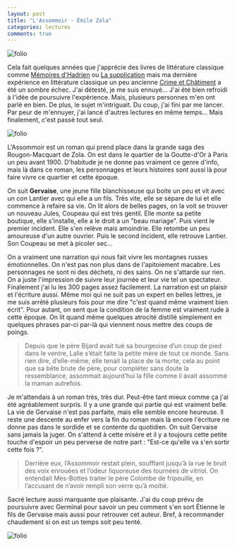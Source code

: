 ```yaml
---
layout: post
title: "L'Assommoir - Émile Zola"
categories: lectures
comments: true
---
```


![folio](https://github.com/homeostasie/bouquins/raw/master/_pics/lv/zola-emile/assommoir-1.jpg)

Cela fait quelques années que j'apprécie des livres de littérature classique comme [Mémoires d'Hadrien](https://homeostasie.github.io/bouquins/Marguerite-Yourcenar_Memoires-d-Hadrien) ou [La supplication](https://homeostasie.github.io/bouquins/Alexievitch-Svetlana_La-supplication/) mais ma dernière expérience en littérature classique un peu ancienne [Crime et Châtiment](https://homeostasie.github.io/bouquins/Fiodor-Dostoievski_Crime-et-chatiment) a été un sombre échec. J'ai détesté, je me suis ennuyé... J'ai été bien refroidi à l'idée de poursuivre l'expérience. Mais, plusieurs personnes m'en ont parlé en bien. De plus, le sujet m'intriguait. Du coup, j'ai fini par me lancer. Par peur de m'ennuyer, j'ai lancé d'autres lectures en même temps... Mais finalement, c'est passé tout seul. 

![folio](https://github.com/homeostasie/bouquins/raw/master/_pics/lv/zola-emile/assommoir-2.jpg)

L'Assommoir est un roman qui prend place dans la grande saga des Rougon-Macquart de Zola. On est dans le quartier de la Goutte-d'Or à Paris un peu avant 1900. D'habitude je ne donne pas vraiment ce genre d'info, mais là dans ce roman, les personnages et leurs histoires sont aussi là pour faire vivre ce quartier et cette époque. 

On suit **Gervaise**, une jeune fille blanchisseuse qui boite un peu et vit avec un *con* Lantier avec qui elle a un fils. Très vite, elle se sépare de lui et elle commence à refaire sa vie. On lit alors de belles pages, on la voit se trouver un nouveau Jules, Coupeau qui est très gentil. Elle monte sa petite boutique, elle s'installe, elle a le droit a un "beau mariage". Puis vient le premier incident. Elle s'en relève mais amoindrie. Elle retombe un peu amoureuse d'un autre ouvrier. Puis le second incident, elle retrouve Lantier. Son Coupeau se met à picoler sec...  

On a vraiment une narration qui nous fait vivre les montagnes russes émotionnelles. On n'est pas non plus dans de l'apitoiement macabre. Les personnages ne sont ni des déchets, ni des sains. On ne s'attarde sur rien. On a juste l'impression de suivre leur journée et leur vie tel un spectateur. Finalement j'ai lu les 300 pages assez facilement. La narration est un plaisir et l'écriture aussi. Même moi qui ne suit pas un expert en belles lettres, je me suis arrêté plusieurs fois pour me dire "c'est quand même vraiment bien écrit". Pour autant, on sent que la condition de la femme est vraiment rude à cette époque. On lit quand même quelques atrocité distillé simplement en quelques phrases par-ci par-là qui viennent nous mettre des coups de poings. 

> Depuis que le père Bijard avait tué sa bourgeoise d’un coup de pied dans le ventre, Lalie s’était faite la petite mère de tout ce monde. Sans rien dire, d’elle-même, elle tenait la place de la morte, cela au point que sa bête brute de père, pour compléter sans doute la ressemblance, assommait aujourd’hui la fille comme il avait assommé la maman autrefois. 

Je m'attendais à un roman très, très dur. Peut-être tant mieux comme ça j'ai été agréablement surpris. Il y a une grande qui partie qui est vraiment belle. La vie de Gervaise n'est pas parfaite, mais elle semble encore heureuse. Il reste une descente au enfer vers la fin du roman mais là encore l'écriture ne donne pas dans le sordide et se contente du quotidien. On suit Gervaise sans jamais la juger. On s'attend à cette misère et il y a toujours cette petite touche d'espoir un peu perverse de notre part : "Est-ce qu'elle va s'en sortir cette fois ?". 

> Derrière eux, l’Assommoir restait plein, soufflant jusqu’à la rue le bruit des voix enrouées et l’odeur liquoreuse des tournées de vitriol. On entendait Mes-Bottes traiter le père Colombe de fripouille, en l’accusant de n’avoir rempli son verre qu’à moitié.

Sacré lecture aussi marquante que plaisante. J'ai du coup prévu de poursuivre avec Germinal pour savoir un peu comment s'en sort Étienne le fils de Gervaise mais aussi pour retrouver cet auteur. Bref, à recommander chaudement si on est un temps soit peu tenté. 

![folio](https://github.com/homeostasie/bouquins/raw/master/_pics/lv/zola-emile/assommoir-3.jpg)